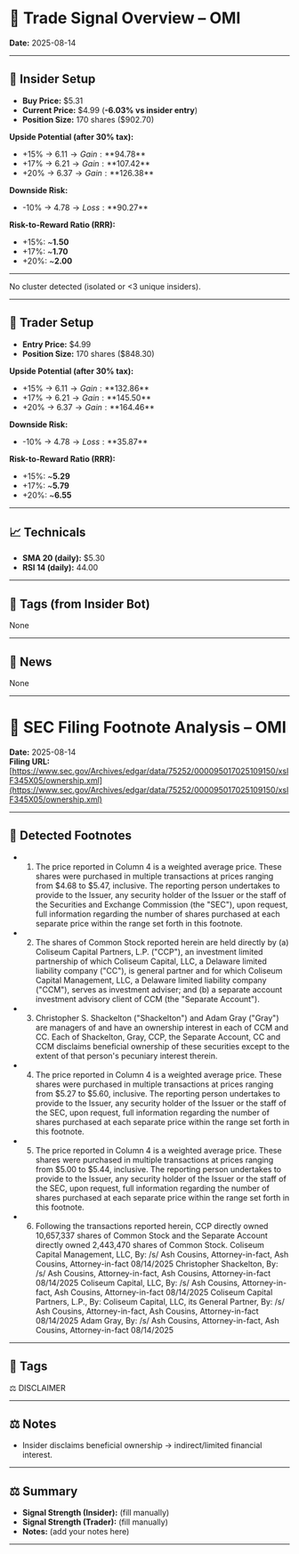 
# 📝 Trade Signal Overview – OMI

**Date:** 2025-08-14

---

## 👤 Insider Setup
- **Buy Price:** $5.31
- **Current Price:** $4.99 (**-6.03% vs insider entry**)
- **Position Size:** 170 shares ($902.70)

**Upside Potential (after 30% tax):**
- +15% → $6.11 → Gain: **$94.78**
- +17% → $6.21 → Gain: **$107.42**
- +20% → $6.37 → Gain: **$126.38**

**Downside Risk:**
- -10% → $4.78 → Loss: **$90.27**

**Risk-to-Reward Ratio (RRR):**
- +15%: ~**1.50**
- +17%: ~**1.70**
- +20%: ~**2.00**

---

No cluster detected (isolated or <3 unique insiders).

---

## 💸 Trader Setup
- **Entry Price:** $4.99
- **Position Size:** 170 shares ($848.30)

**Upside Potential (after 30% tax):**
- +15% → $6.11 → Gain: **$132.86**
- +17% → $6.21 → Gain: **$145.50**
- +20% → $6.37 → Gain: **$164.46**

**Downside Risk:**
- -10% → $4.78 → Loss: **$35.87**

**Risk-to-Reward Ratio (RRR):**
- +15%: ~**5.29**
- +17%: ~**5.79**
- +20%: ~**6.55**

---

## 📈 Technicals
- **SMA 20 (daily):** $5.30
- **RSI 14 (daily):** 44.00

---

## 🧩 Tags (from Insider Bot)
None

---

## 📢 News
None

---

# 📑 SEC Filing Footnote Analysis – OMI

**Date:** 2025-08-14  
**Filing URL:** [https://www.sec.gov/Archives/edgar/data/75252/000095017025109150/xslF345X05/ownership.xml](https://www.sec.gov/Archives/edgar/data/75252/000095017025109150/xslF345X05/ownership.xml)

---

## 📝 Detected Footnotes
- 1. The price reported in Column 4 is a weighted average price. These shares were purchased in multiple transactions at prices ranging from $4.68 to $5.47, inclusive. The reporting person undertakes to provide to the Issuer, any security holder of the Issuer or the staff of the Securities and Exchange Commission (the "SEC"), upon request, full information regarding the number of shares purchased at each separate price within the range set forth in this footnote.
- 2. The shares of Common Stock reported herein are held directly by (a) Coliseum Capital Partners, L.P. ("CCP"), an investment limited partnership of which Coliseum Capital, LLC, a Delaware limited liability company ("CC"), is general partner and for which Coliseum Capital Management, LLC, a Delaware limited liability company ("CCM"), serves as investment adviser; and (b) a separate account investment advisory client of CCM (the "Separate Account").
- 3. Christopher S. Shackelton ("Shackelton") and Adam Gray ("Gray") are managers of and have an ownership interest in each of CCM and CC. Each of Shackelton, Gray, CCP, the Separate Account, CC and CCM disclaims beneficial ownership of these securities except to the extent of that person's pecuniary interest therein.
- 4. The price reported in Column 4 is a weighted average price. These shares were purchased in multiple transactions at prices ranging from $5.27 to $5.60, inclusive. The reporting person undertakes to provide to the Issuer, any security holder of the Issuer or the staff of the SEC, upon request, full information regarding the number of shares purchased at each separate price within the range set forth in this footnote.
- 5. The price reported in Column 4 is a weighted average price. These shares were purchased in multiple transactions at prices ranging from $5.00 to $5.44, inclusive. The reporting person undertakes to provide to the Issuer, any security holder of the Issuer or the staff of the SEC, upon request, full information regarding the number of shares purchased at each separate price within the range set forth in this footnote.
- 6. Following the transactions reported herein, CCP directly owned 10,657,337 shares of Common Stock and the Separate Account directly owned 2,443,470 shares of Common Stock.           Coliseum Capital Management, LLC, By: /s/ Ash Cousins, Attorney-in-fact, Ash Cousins, Attorney-in-fact   08/14/2025         Christopher Shackelton, By: /s/ Ash Cousins, Attorney-in-fact, Ash Cousins, Attorney-in-fact   08/14/2025         Coliseum Capital, LLC, By: /s/ Ash Cousins, Attorney-in-fact, Ash Cousins, Attorney-in-fact   08/14/2025         Coliseum Capital Partners, L.P., By: Coliseum Capital, LLC, its General Partner, By: /s/ Ash Cousins, Attorney-in-fact, Ash Cousins, Attorney-in-fact   08/14/2025         Adam Gray, By: /s/ Ash Cousins, Attorney-in-fact, Ash Cousins, Attorney-in-fact   08/14/2025


---

## 🧩 Tags
⚖️ DISCLAIMER

---

## ⚖️ Notes
- Insider disclaims beneficial ownership → indirect/limited financial interest.

---

## ⚖️ Summary
- **Signal Strength (Insider):** (fill manually)
- **Signal Strength (Trader):** (fill manually)
- **Notes:** (add your notes here)

---

